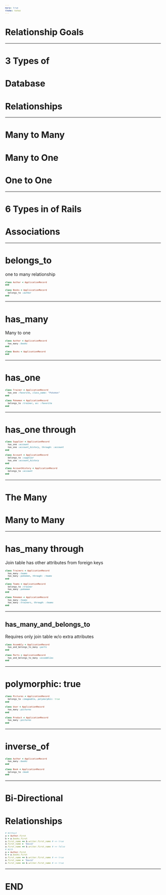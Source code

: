 ```yaml
---
marp: true
theme: totez
---
```


# Relationship Goals

---
<!-- _class: invert -->
# 3 Types of  
# Database 
# Relationships

---
# Many to Many
# Many to One
# One to One

---
<!-- _class: invert -->
# 6 Types in of Rails
# Associations

---
# belongs_to

one to many relationship

```ruby
class Author < ApplicationRecord
end

class Books < AppliicationRecord
  belongs_to :author
end
```

---
<!-- _class: invert -->
# has_many
Many to one

```ruby
class Author < ApplicationRecord
  has_many :books
end

class Books < ApplicationRecord
end
```

---
# has_one

```ruby
class Trainer < ApplicationRecord
  has_one :favorite, class_name: "Pokemon"
end

class Pokemon < ApplicationRecord
  belongs_to :trainer, as: :favorite
end
```

---
<!-- _class: invert -->
# has_one through

```ruby
class Supplier < ApplicationRecord
  has_one :account
  has_one :account_history, through: :account
end

class Account < ApplicationRecord
  belongs_to :supplier
  has_one :account_history
end

class AccountHistory < ApplicationRecord
  belongs_to :account
end
```

---
# The Many
# Many to Many

---
<!-- _class: invert -->
<style scoped>
  code {
    font-size: 0.5em;
  }
</style>

# has_many through
Join table has other attributes from foreign keys

```ruby
class Trainers < ApplicationRecord
  has_many :teams
  has_many :pokemen, through: :teams
end

class Teams < ApplicationRecord
  belongs_to :trainer
  has_many :pokemen
end

class Pokemon < ApplicationRecord
  has_many :teams
  has_many :trainers, through: :teams
end
```

---
## has_many_and_belongs_to

Requires only join table w/o extra attributes

```ruby
class Assembly < ApplicationRecord
  has_and_belongs_to_many :parts
end

class Parts < ApplicationRecord
  has_and_belongs_to_many :assemblies
end
```

---
<!-- _class: invert -->
# polymorphic: true

```ruby
class Pictures < ApplicationRecord
  belongs_to :imageable, polymorphic: true
end

class User < ApplicationRecord
  has_many :pictures
end

class Product < ApplicationRecord
  has_many :pictures
end
```

---
# inverse_of

```ruby
class Author < ApplicationRecord
  has_many :books
end

class Book < ApplicationRecord
  belongs_to :book
end
```

---
<!-- _class: invert -->
<style scoped>
  code {
    font-size: 0.5em;
  }
</style>

# Bi-Directional 
# Relationships

```ruby
# Without
a = Author.first
b = a.books.first
a.first_name == b.writer.first_name # => true
a.first_name = 'David'
a.first_name == b.writer.first_name # => false
# With
a = Author.first
b = a.books.first
a.first_name == b.writer.first_name # => true
a.first_name = 'David'
a.first_name == b.writer.first_name # => true
```

---
# END